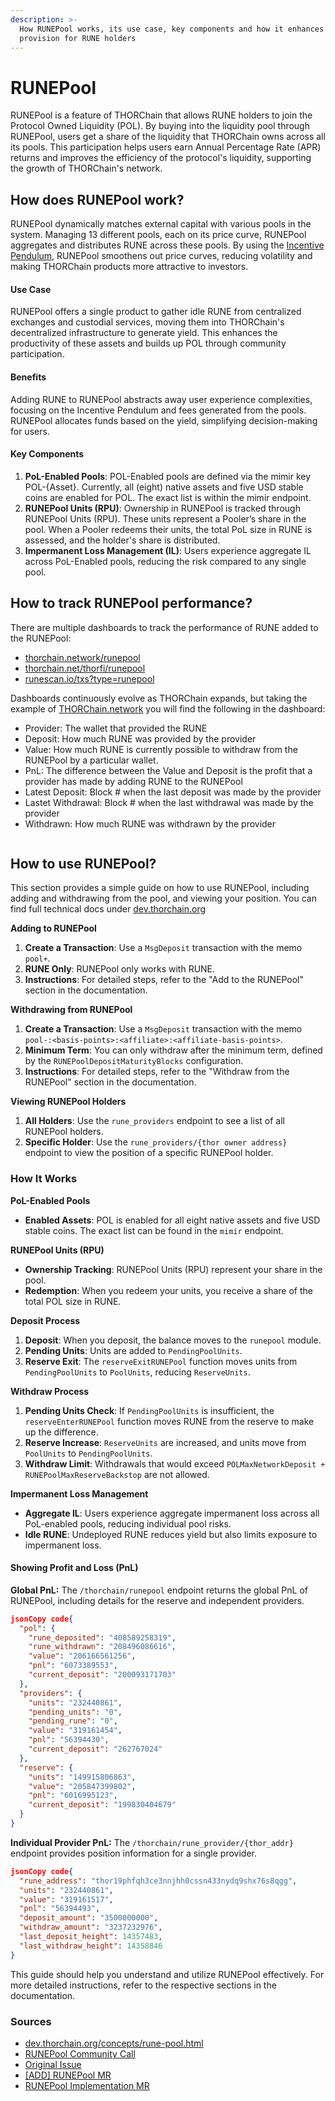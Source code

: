```yaml
---
description: >-
  How RUNEPool works, its use case, key components and how it enhances liquidity
  provision for RUNE holders
---
```


# RUNEPool

RUNEPool is a feature of THORChain that allows RUNE holders to join the Protocol Owned Liquidity (POL). By buying into the liquidity pool through RUNEPool, users get a share of the liquidity that THORChain owns across all its pools. This participation helps users earn Annual Percentage Rate (APR) returns and improves the efficiency of the protocol's liquidity, supporting the growth of THORChain's network.

## How does RUNEPool work?

RUNEPool dynamically matches external capital with various pools in the system. Managing 13 different pools, each on its price curve, RUNEPool aggregates and distributes RUNE across these pools. By using the [Incentive Pendulum](../technical-deep-dive/economic-model.md), RUNEPool smoothens out price curves, reducing volatility and making THORChain products more attractive to investors.

#### Use Case

RUNEPool offers a single product to gather idle RUNE from centralized exchanges and custodial services, moving them into THORChain's decentralized infrastructure to generate yield. This enhances the productivity of these assets and builds up POL through community participation.

#### Benefits

Adding RUNE to RUNEPool abstracts away user experience complexities, focusing on the Incentive Pendulum and fees generated from the pools. RUNEPool allocates funds based on the yield, simplifying decision-making for users.

#### Key Components

1. **PoL-Enabled Pools**: POL-Enabled pools are defined via the mimir key POL-{Asset}. Currently, all (eight) native assets and five USD stable coins are enabled for POL. The exact list is within the mimir endpoint.
2. **RUNEPool Units (RPU)**: Ownership in RUNEPool is tracked through RUNEPool Units (RPU). These units represent a Pooler’s share in the pool. When a Pooler redeems their units, the total PoL size in RUNE is assessed, and the holder's share is distributed.
3. **Impermanent Loss Management (IL)**: Users experience aggregate IL across PoL-Enabled pools, reducing the risk compared to any single pool.

## How to track RUNEPool performance?

There are multiple dashboards to track the performance of RUNE added to the RUNEPool:

- [thorchain.network/runepool](https://thorchain.network/runepool)
- [thorchain.net/thorfi/runepool](https://thorchain.net/thorfi/runepool)
- [runescan.io/txs?type=runepool](https://runescan.io/txs?type=runepool)

Dashboards continuously evolve as THORChain expands, but taking the example of [THORChain.network](https://thorchain.network/runepool) you will find the following in the dashboard:

- Provider: The wallet that provided the RUNE
- Deposit: How much RUNE was provided by the provider
- Value: How much RUNE is currently possible to withdraw from the RUNEPool by a particular wallet.
- PnL: The difference between the Value and Deposit is the profit that a provider has made by adding RUNE to the RUNEPool
- Latest Deposit: Block # when the last deposit was made by the provider
- Lastet Withdrawal: Block # when the last withdrawal was made by the provider
- Withdrawn: How much RUNE was withdrawn by the provider

<figure><img src="../.gitbook/assets/Screenshot 2024-07-29 at 14.09.17.png" alt=""><figcaption></figcaption></figure>

## How to use RUNEPool?

This section provides a simple guide on how to use RUNEPool, including adding and withdrawing from the pool, and viewing your position. You can find full technical docs under [dev.thorchain.org](https://dev.thorchain.org/concepts/rune-pool.html)

**Adding to RUNEPool**

1. **Create a Transaction**: Use a `MsgDeposit` transaction with the memo `pool+`.
2. **RUNE Only**: RUNEPool only works with RUNE.
3. **Instructions**: For detailed steps, refer to the "Add to the RUNEPool" section in the documentation.

**Withdrawing from RUNEPool**

1. **Create a Transaction**: Use a `MsgDeposit` transaction with the memo `pool-:<basis-points>:<affiliate>:<affiliate-basis-points>`.
2. **Minimum Term**: You can only withdraw after the minimum term, defined by the `RUNEPoolDepositMaturityBlocks` configuration.
3. **Instructions**: For detailed steps, refer to the "Withdraw from the RUNEPool" section in the documentation.

**Viewing RUNEPool Holders**

1. **All Holders**: Use the `rune_providers` endpoint to see a list of all RUNEPool holders.
2. **Specific Holder**: Use the `rune_providers/{thor owner address}` endpoint to view the position of a specific RUNEPool holder.

### How It Works

**PoL-Enabled Pools**

- **Enabled Assets**: POL is enabled for all eight native assets and five USD stable coins. The exact list can be found in the `mimir` endpoint.

**RUNEPool Units (RPU)**

- **Ownership Tracking**: RUNEPool Units (RPU) represent your share in the pool.
- **Redemption**: When you redeem your units, you receive a share of the total POL size in RUNE.

**Deposit Process**

1. **Deposit**: When you deposit, the balance moves to the `runepool` module.
2. **Pending Units**: Units are added to `PendingPoolUnits`.
3. **Reserve Exit**: The `reserveExitRUNEPool` function moves units from `PendingPoolUnits` to `PoolUnits`, reducing `ReserveUnits`.

**Withdraw Process**

1. **Pending Units Check**: If `PendingPoolUnits` is insufficient, the `reserveEnterRUNEPool` function moves RUNE from the reserve to make up the difference.
2. **Reserve Increase**: `ReserveUnits` are increased, and units move from `PoolUnits` to `PendingPoolUnits`.
3. **Withdraw Limit**: Withdrawals that would exceed `POLMaxNetworkDeposit + RUNEPoolMaxReserveBackstop` are not allowed.

**Impermanent Loss Management**

- **Aggregate IL**: Users experience aggregate impermanent loss across all PoL-enabled pools, reducing individual pool risks.
- **Idle RUNE**: Undeployed RUNE reduces yield but also limits exposure to impermanent loss.

#### Showing Profit and Loss (PnL)

**Global PnL:** The `/thorchain/runepool` endpoint returns the global PnL of RUNEPool, including details for the reserve and independent providers.

```json
jsonCopy code{
  "pol": {
    "rune_deposited": "408589258319",
    "rune_withdrawn": "208496086616",
    "value": "206166561256",
    "pnl": "6073389553",
    "current_deposit": "200093171703"
  },
  "providers": {
    "units": "232440861",
    "pending_units": "0",
    "pending_rune": "0",
    "value": "319161454",
    "pnl": "56394430",
    "current_deposit": "262767024"
  },
  "reserve": {
    "units": "149915806863",
    "value": "205847399802",
    "pnl": "6016995123",
    "current_deposit": "199830404679"
  }
}
```

**Individual Provider PnL:** The `/thorchain/rune_provider/{thor_addr}` endpoint provides position information for a single provider.

```json
jsonCopy code{
  "rune_address": "thor19phfqh3ce3nnjhh0cssn433nydq9shx76s8qgg",
  "units": "232440861",
  "value": "319161517",
  "pnl": "56394493",
  "deposit_amount": "3500000000",
  "withdraw_amount": "3237232976",
  "last_deposit_height": 14357483,
  "last_withdraw_height": 14358846
}
```

This guide should help you understand and utilize RUNEPool effectively. For more detailed instructions, refer to the respective sections in the documentation.

### Sources

- [dev.thorchain.org/concepts/rune-pool.html](https://dev.thorchain.org/concepts/rune-pool.html)
- [RUNEPool Community Call](https://www.youtube.com/watch?v=vq6t9kPEBpw&t=2s&themeRefresh=1)
- [Original Issue](https://gitlab.com/thorchain/thornode/-/issues/1841)
- [\[ADD\] RUNEPool MR](https://gitlab.com/thorchain/thornode/-/merge_requests/3612/)
- [RUNEPool Implementation MR](https://gitlab.com/thorchain/thornode/-/merge_requests/3631)
